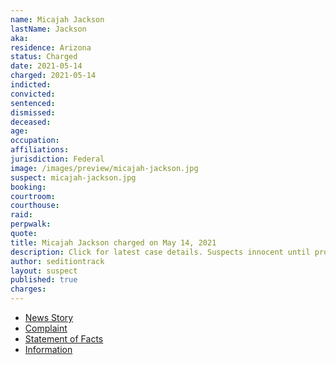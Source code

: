 ```yaml
---
name: Micajah Jackson
lastName: Jackson
aka:
residence: Arizona
status: Charged
date: 2021-05-14
charged: 2021-05-14
indicted:
convicted:
sentenced:
dismissed:
deceased:
age:
occupation:
affiliations:
jurisdiction: Federal
image: /images/preview/micajah-jackson.jpg
suspect: micajah-jackson.jpg
booking:
courtroom:
courthouse:
raid:
perpwalk:
quote:
title: Micajah Jackson charged on May 14, 2021
description: Click for latest case details. Suspects innocent until proven guilty.
author: seditiontrack
layout: suspect
published: true
charges:
---
```


- [News Story](https://www.azcentral.com/story/news/local/phoenix/2021/05/19/micajah-jackson-arizona-faces-federal-charges-us-capitol-riot/5164968001/)
- [Complaint](https://www.justice.gov/usao-dc/case-multi-defendant/file/1395286/download)
- [Statement of Facts](https://www.justice.gov/usao-dc/case-multi-defendant/file/1395291/download)
- [Information](https://www.justice.gov/usao-dc/case-multi-defendant/file/1415801/download)
